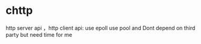 # chttp
http server api ，http client api:
use epoll 
use pool
and Dont depend on third party
but need time for me
